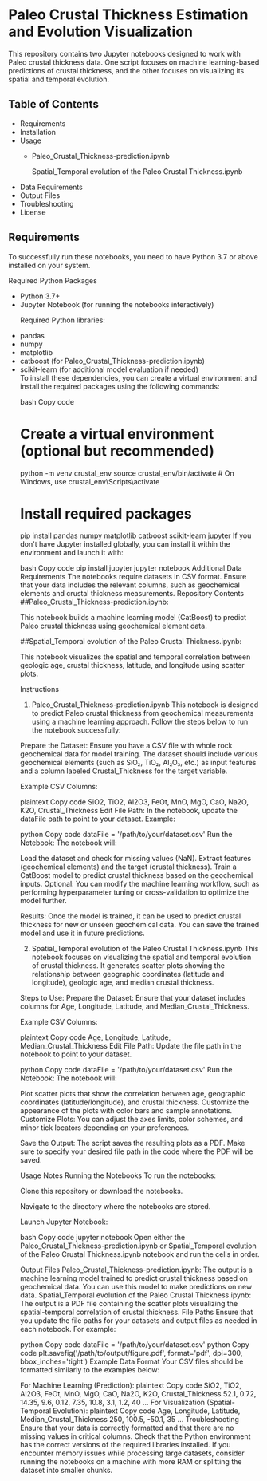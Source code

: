 # Paleo Crustal Thickness Estimation and Evolution Visualization

This repository contains two Jupyter notebooks designed to work with Paleo crustal thickness data. One script focuses on machine learning-based predictions of crustal thickness, and the other focuses on visualizing its spatial and temporal evolution.

## Table of Contents
<ul>
<li>Requirements
<li>Installation
<li>Usage
<ul>
<li>
<P>Paleo_Crustal_Thickness-prediction.ipynb
<P>Spatial_Temporal evolution of the Paleo Crustal Thickness.ipynb</P>
</li>
</ul>
</li>
<li>Data Requirements</li>
<li>Output Files</li>
<li>Troubleshooting</li>
<li>License</li>
</ul>

## Requirements
To successfully run these notebooks, you need to have Python 3.7 or above installed on your system.

Required Python Packages

<ul>
<li>Python 3.7+
<li>Jupyter Notebook (for running the notebooks interactively)
</li>
  
Required Python libraries:
<li>pandas
<li>numpy
<li>matplotlib
<li>catboost (for Paleo_Crustal_Thickness-prediction.ipynb)
<li>scikit-learn (for additional model evaluation if needed)
  </li>
To install these dependencies, you can create a virtual environment and install the required packages using the following commands:

bash
Copy code
# Create a virtual environment (optional but recommended)
python -m venv crustal_env
source crustal_env/bin/activate  # On Windows, use crustal_env\Scripts\activate

# Install required packages
pip install pandas numpy matplotlib catboost scikit-learn jupyter
If you don't have Jupyter installed globally, you can install it within the environment and launch it with:

bash
Copy code
pip install jupyter
jupyter notebook
Additional Data Requirements
The notebooks require datasets in CSV format. Ensure that your data includes the relevant columns, such as geochemical elements and crustal thickness measurements.
Repository Contents
##Paleo_Crustal_Thickness-prediction.ipynb: 

This notebook builds a machine learning model (CatBoost) to predict Paleo crustal thickness using geochemical element data.

##Spatial_Temporal evolution of the Paleo Crustal Thickness.ipynb: 

This notebook visualizes the spatial and temporal correlation between geologic age, crustal thickness, latitude, and longitude using scatter plots.

Instructions
1. Paleo_Crustal_Thickness-prediction.ipynb
This notebook is designed to predict Paleo crustal thickness from geochemical measurements using a machine learning approach. Follow the steps below to run the notebook successfully:

Prepare the Dataset: Ensure you have a CSV file with whole rock geochemical data for model training. The dataset should include various geochemical elements (such as SiO₂, TiO₂, Al₂O₃, etc.) as input features and a column labeled Crustal_Thickness for the target variable.

Example CSV Columns:

plaintext
Copy code
SiO2, TiO2, Al2O3, FeOt, MnO, MgO, CaO, Na2O, K2O, Crustal_Thickness
Edit File Path: In the notebook, update the dataFile path to point to your dataset. Example:

python
Copy code
dataFile = '/path/to/your/dataset.csv'
Run the Notebook: The notebook will:

Load the dataset and check for missing values (NaN).
Extract features (geochemical elements) and the target (crustal thickness).
Train a CatBoost model to predict crustal thickness based on the geochemical inputs.
Optional: You can modify the machine learning workflow, such as performing hyperparameter tuning or cross-validation to optimize the model further.

Results: Once the model is trained, it can be used to predict crustal thickness for new or unseen geochemical data. You can save the trained model and use it in future predictions.

2. Spatial_Temporal evolution of the Paleo Crustal Thickness.ipynb
This notebook focuses on visualizing the spatial and temporal evolution of crustal thickness. It generates scatter plots showing the relationship between geographic coordinates (latitude and longitude), geologic age, and median crustal thickness.

Steps to Use:
Prepare the Dataset: Ensure that your dataset includes columns for Age, Longitude, Latitude, and Median_Crustal_Thickness.

Example CSV Columns:

plaintext
Copy code
Age, Longitude, Latitude, Median_Crustal_Thickness
Edit File Path: Update the file path in the notebook to point to your dataset.

python
Copy code
dataFile = '/path/to/your/dataset.csv'
Run the Notebook: The notebook will:

Plot scatter plots that show the correlation between age, geographic coordinates (latitude/longitude), and crustal thickness.
Customize the appearance of the plots with color bars and sample annotations.
Customize Plots: You can adjust the axes limits, color schemes, and minor tick locators depending on your preferences.

Save the Output: The script saves the resulting plots as a PDF. Make sure to specify your desired file path in the code where the PDF will be saved.

Usage Notes
Running the Notebooks
To run the notebooks:

Clone this repository or download the notebooks.

Navigate to the directory where the notebooks are stored.

Launch Jupyter Notebook:

bash
Copy code
jupyter notebook
Open either the Paleo_Crustal_Thickness-prediction.ipynb or Spatial_Temporal evolution of the Paleo Crustal Thickness.ipynb notebook and run the cells in order.

Output Files
Paleo_Crustal_Thickness-prediction.ipynb: The output is a machine learning model trained to predict crustal thickness based on geochemical data. You can use this model to make predictions on new data.
Spatial_Temporal evolution of the Paleo Crustal Thickness.ipynb: The output is a PDF file containing the scatter plots visualizing the spatial-temporal correlation of crustal thickness.
File Paths
Ensure that you update the file paths for your datasets and output files as needed in each notebook. For example:

python
Copy code
dataFile = '/path/to/your/dataset.csv'
python
Copy code
plt.savefig('/path/to/output/figure.pdf', format='pdf', dpi=300, bbox_inches='tight')
Example Data Format
Your CSV files should be formatted similarly to the examples below:

For Machine Learning (Prediction):
plaintext
Copy code
SiO2, TiO2, Al2O3, FeOt, MnO, MgO, CaO, Na2O, K2O, Crustal_Thickness
52.1, 0.72, 14.35, 9.6, 0.12, 7.35, 10.8, 3.1, 1.2, 40
...
For Visualization (Spatial-Temporal Evolution):
plaintext
Copy code
Age, Longitude, Latitude, Median_Crustal_Thickness
250, 100.5, -50.1, 35
...
Troubleshooting
Ensure that your data is correctly formatted and that there are no missing values in critical columns.
Check that the Python environment has the correct versions of the required libraries installed.
If you encounter memory issues while processing large datasets, consider running the notebooks on a machine with more RAM or splitting the dataset into smaller chunks.
